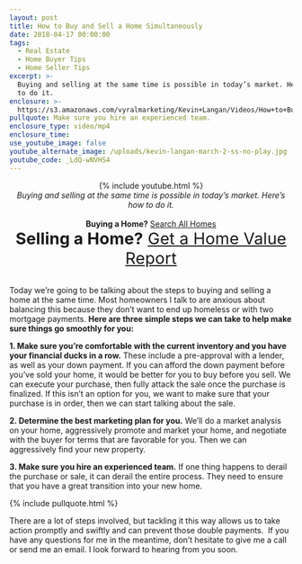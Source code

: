 ```yaml
---
layout: post
title: How to Buy and Sell a Home Simultaneously
date: 2018-04-17 00:00:00
tags:
  - Real Estate
  - Home Buyer Tips
  - Home Seller Tips
excerpt: >-
  Buying and selling at the same time is possible in today’s market. Here’s how
  to do it.
enclosure: >-
  https://s3.amazonaws.com/vyralmarketing/Kevin+Langan/Videos/How+to+Buy+and+Sell+a+Home+Simultaneously.mp4
pullquote: Make sure you hire an experienced team.
enclosure_type: video/mp4
enclosure_time:
use_youtube_image: false
youtube_alternate_image: /uploads/kevin-langan-march-2-ss-no-play.jpg
youtube_code: _LdQ-wNVHS4
---
```


<center>{% include youtube.html %}</center>

<center><em>Buying and selling at the same time is possible in today&rsquo;s market. Here&rsquo;s how to do it.</em></center>

<center>&nbsp;</center>

<center><strong>Buying a Home?</strong> <a href="https://kevin.btgarizonaproperties.com/">Search All Homes</a></center>

<center><span style="font-size: 1.8rem; letter-spacing: 0.01rem;"><strong>Selling a Home?</strong> <a href="https://kevin.btgarizonaproperties.com/home-valuation/">Get a Home Value Report</a></span></center>

<br>Today we’re going to be talking about the steps to buying and selling a home at the same time. Most homeowners I talk to are anxious about balancing this because they don’t want to end up homeless or with two mortgage payments. **Here are three simple steps we can take to help make sure things go smoothly for you:**

**1. Make sure you’re comfortable with the current inventory and you have your financial ducks in a row.** These include a pre-approval with a lender, as well as your down payment. If you can afford the down payment before you’ve sold your home, it would be better for you to buy before you sell. We can execute your purchase, then fully attack the sale once the purchase is finalized. If this isn’t an option for you, we want to make sure that your purchase is in order, then we can start talking about the sale.

**2. Determine the best marketing plan for you.** We’ll do a market analysis on your home, aggressively promote and market your home, and negotiate with the buyer for terms that are favorable for you. Then we can aggressively find your new property.

**3. Make sure you hire an experienced team.** If one thing happens to derail the purchase or sale, it can derail the entire process. They need to ensure that you have a great transition into your new home.

<ceneter> {% include pullquote.html %}</ceneter>

<ceneter></ceneter>There are a lot of steps involved, but tackling it this way allows us to take action promptly and swiftly and can prevent those double payments. &nbsp;If you have any questions for me in the meantime, don’t hesitate to give me a call or send me an email. I look forward to hearing from you soon.

&nbsp;